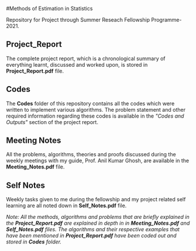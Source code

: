 #Methods of Estimation in Statistics

Repository for Project through Summer Reseach Fellowship Programme-2021.

## Project_Report

The complete project report, which is a chronological summary of everything learnt, discussed and worked upon, is stored in **Project_Report.pdf** file.

## Codes

The **Codes** folder of this repository contains all the codes which were written to implement various algorithms. The problem statement and other required information regarding these codes is available in the *"Codes and Outputs"* section of the project report.

## Meeting Notes

All the problems, algorithms, theories and proofs discussed during the weekly meetings with my guide, Prof. Anil Kumar Ghosh, are available in the **Meeting_Notes.pdf** file. 

## Self Notes
Weekly tasks given to me during the fellowship and my project related self learning are all noted down in **Self_Notes.pdf** file. 

*Note: All the methods, algorithms and problems that are briefly explained in the **Project_Report.pdf** are explained in depth in in **Meeting_Notes.pdf** and **Self_Notes.pdf** files. The algorithms and their respective examples that have been mentioned in **Project_Report.pdf** have been coded out and stored in **Codes** folder.*